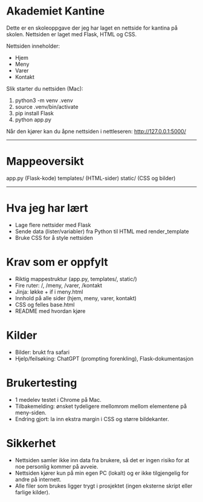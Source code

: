 # Akademiet Kantine

Dette er en skoleoppgave der jeg har laget en nettside for kantina på skolen.
Nettsiden er laget med Flask, HTML og CSS.

Nettsiden inneholder:
- Hjem
- Meny
- Varer
- Kontakt

Slik starter du nettsiden (Mac):
1. python3 -m venv .venv
2. source .venv/bin/activate
3. pip install Flask
4. python app.py

Når den kjører kan du åpne nettsiden i nettleseren:
http://127.0.0.1:5000/

---

# Mappeoversikt

app.py (Flask-kode)
templates/ (HTML-sider)
static/ (CSS og bilder)

---

# Hva jeg har lært

- Lage flere nettsider med Flask
- Sende data (lister/variabler) fra Python til HTML med render_template
- Bruke CSS for å style nettsiden


# Krav som er oppfylt
- Riktig mappestruktur (app.py, templates/, static/)
- Fire ruter: /, /meny, /varer, /kontakt
- Jinja: løkke + if i meny.html
- Innhold på alle sider (hjem, meny, varer, kontakt)
- CSS og felles base.html
- README med hvordan kjøre



# Kilder
- Bilder: brukt fra safari 
- Hjelp/feilsøking: ChatGPT (prompting forenkling), Flask-dokumentasjon

# Brukertesting 
- 1 medelev testet i Chrome på Mac.
- Tilbakemelding: ønsket tydeligere mellomrom mellom elementene på meny-siden.
- Endring gjort: la inn ekstra margin i CSS og større bildekanter.



# Sikkerhet

-	Nettsiden samler ikke inn data fra brukere, så det er ingen risiko for at noe personlig kommer på avveie.
-	Nettsiden kjører kun på min egen PC (lokalt) og er ikke tilgjengelig for andre på internett.
-	Alle filer som brukes ligger trygt i prosjektet (ingen eksterne skript eller farlige kilder).